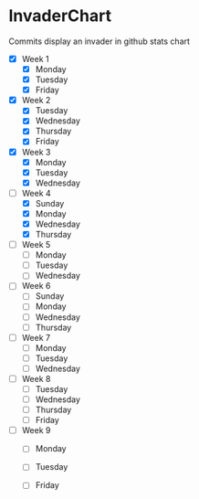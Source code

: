 # InvaderChart
Commits display an invader in github stats chart 
         
- [X] Week 1
  - [X] Monday
  - [X] Tuesday
  - [X] Friday
- [X] Week 2
  - [X] Tuesday
  - [X] Wednesday
  - [X] Thursday
  - [X] Friday
- [X] Week 3
  - [X] Monday
  - [X] Tuesday
  - [X] Wednesday
- [ ] Week 4
  - [X] Sunday
  - [X] Monday
  - [X] Wednesday
  - [X] Thursday
- [ ] Week 5
  - [ ] Monday
  - [ ] Tuesday
  - [ ] Wednesday
- [ ] Week 6
  - [ ] Sunday
  - [ ] Monday
  - [ ] Wednesday
  - [ ] Thursday
- [ ] Week 7
  - [ ] Monday
  - [ ] Tuesday
  - [ ] Wednesday
- [ ] Week 8
  - [ ] Tuesday
  - [ ] Wednesday
  - [ ] Thursday
  - [ ] Friday
- [ ] Week 9
  - [ ] Monday
  - [ ] Tuesday
  - [ ] Friday

 
